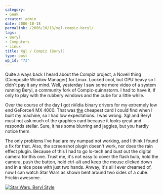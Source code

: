 ```yaml
---
category:
- Geek
creator: admin
date: 2006-10-18
permalink: /2006/10/18/xgl-compiz-beryl/
tags:
- Beryl
- Computers
- Linux
title: Xgl / Compiz (Beryl)
type: post
wp_id: "73"
---
```


Quite a ways back I heard about the Compiz project, a Novell thing (Composite Window Manager) for Linux.  Looked cool, but GPU heavy so I didn't pay it any mind.  Well, yesterday I saw some more video of a system running Beryl, a community fork of Compiz-quinnstorm.  I had to have it, if only to play with the rubbery windows and the cube for a little while.


Over the course of the day I got nVidia binary drivers for my extremely low end GeForce4 MX 4000.  That was <u>the</u> cheapest card I could find when I built my machine, so I had low expectations.  I was wrong.  Xgl and Beryl must not ask much of the graphics card because it looks great and responds stellar.  Sure, it has some blurring and jaggies, but you hardly notice them.


The only problems I've had are my numpad not working, and I think I found a fix for that.  Also, the screenshot plugin doesn't work, nor does the rain effect plugin.  Because of this I had to go lo-tech and bust out the digital camera for this one.  Trust me, it's not easy to cover the flash bulb, hold the camera, push the button, hold ctrl-alt and keep the mouse clicked down and in a nice pose with just two hands.  Anway, it's all I ever dreamed of, now I can watch Star Wars as shown bent around two sides of a cube.  Frickin awesome.

[![Star Wars, Beryl Style](https://static.velvetcache.org/pages/2006/10/18/xgl-compiz-beryl/beryl_sm.jpg)](https://static.velvetcache.org/pages/2006/10/18/xgl-compiz-beryl/beryl_lg.jpg)
